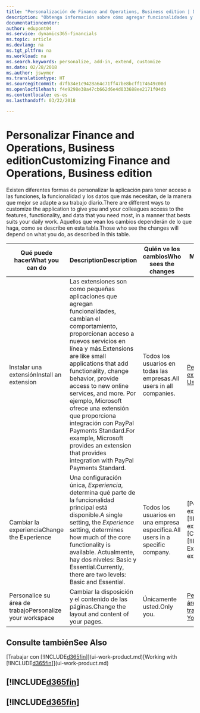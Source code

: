 ```yaml
---
title: "Personalización de Finance and Operations, Business edition | Documentos de Microsoft"
description: "Obtenga información sobre cómo agregar funcionalidades y personalizar Finance and Operations, Business edition."
documentationcenter: 
author: edupont04
ms.service: dynamics365-financials
ms.topic: article
ms.devlang: na
ms.tgt_pltfrm: na
ms.workload: na
ms.search.keywords: personalize, add-in, extend, customize
ms.date: 02/28/2018
ms.author: jswymer
ms.translationtype: HT
ms.sourcegitcommit: d7fb34e1c9428a64c71ff47be8bcff174649c00d
ms.openlocfilehash: f4e9298e38a47cb662d6e4d033688ee2171f04db
ms.contentlocale: es-es
ms.lasthandoff: 03/22/2018

---
```

# <a name="customizing-finance-and-operations-business-edition"></a><span data-ttu-id="52f06-103">Personalizar Finance and Operations, Business edition</span><span class="sxs-lookup"><span data-stu-id="52f06-103">Customizing Finance and Operations, Business edition</span></span>
<!--NAV # Customizing Dynamics NAV -->
<span data-ttu-id="52f06-104">Existen diferentes formas de personalizar la aplicación para tener acceso a las funciones, la funcionalidad y los datos que más necesitan, de la manera que mejor se adapte a su trabajo diario.</span><span class="sxs-lookup"><span data-stu-id="52f06-104">There are different ways to customize the application to give you and your colleagues access to the features, functionality, and data that you need most, in a manner that bests suits your daily work.</span></span> <span data-ttu-id="52f06-105">Aquellos que vean los cambios dependerán de lo que haga, como se describe en esta tabla.</span><span class="sxs-lookup"><span data-stu-id="52f06-105">Those who see the changes will depend on what you do, as described in this table.</span></span>

| <span data-ttu-id="52f06-106">Qué puede hacer</span><span class="sxs-lookup"><span data-stu-id="52f06-106">What you can do</span></span>    |  <span data-ttu-id="52f06-107">Description</span><span class="sxs-lookup"><span data-stu-id="52f06-107">Description</span></span>  |  <span data-ttu-id="52f06-108">Quién ve los cambios</span><span class="sxs-lookup"><span data-stu-id="52f06-108">Who sees the changes</span></span>  |  <span data-ttu-id="52f06-109">Más información</span><span class="sxs-lookup"><span data-stu-id="52f06-109">More information</span></span>  |
|-----|---------------|---------|-------|
|<span data-ttu-id="52f06-110">Instalar una extensión</span><span class="sxs-lookup"><span data-stu-id="52f06-110">Install an extension</span></span>|<span data-ttu-id="52f06-111">Las extensiones son como pequeñas aplicaciones que agregan funcionalidades, cambian el comportamiento, proporcionan acceso a nuevos servicios en línea y más.</span><span class="sxs-lookup"><span data-stu-id="52f06-111">Extensions are like small applications that add functionality, change behavior, provide access to new online services, and more.</span></span> <span data-ttu-id="52f06-112">Por ejemplo, Microsoft ofrece una extensión que proporciona integración con PayPal Payments Standard.</span><span class="sxs-lookup"><span data-stu-id="52f06-112">For example, Microsoft provides an extension that provides integration with PayPal Payments Standard.</span></span>|<span data-ttu-id="52f06-113">Todos los usuarios en todas las empresas.</span><span class="sxs-lookup"><span data-stu-id="52f06-113">All users in all companies.</span></span>|[<span data-ttu-id="52f06-114">Personalizar con extensiones</span><span class="sxs-lookup"><span data-stu-id="52f06-114">Customizing Using Extensions</span></span>](ui-extensions.md)|
|<span data-ttu-id="52f06-115">Cambiar la experiencia</span><span class="sxs-lookup"><span data-stu-id="52f06-115">Change the Experience</span></span>|<span data-ttu-id="52f06-116">Una configuración única, *Experiencia*, determina qué parte de la funcionalidad principal está disponible.</span><span class="sxs-lookup"><span data-stu-id="52f06-116">A single setting, the *Experience* setting, determines how much of the core functionality is available.</span></span> <span data-ttu-id="52f06-117">Actualmente, hay dos niveles: Basic y Essential.</span><span class="sxs-lookup"><span data-stu-id="52f06-117">Currently, there are two levels: Basic and Essential.</span></span>|<span data-ttu-id="52f06-118">Todos los usuarios en una empresa específica.</span><span class="sxs-lookup"><span data-stu-id="52f06-118">All users in a specific company.</span></span>|<span data-ttu-id="52f06-119">[Personalizar la experiencia de [!INCLUDE[d365fin](includes/d365fin_md.md)]](ui-experiences.md)</span><span class="sxs-lookup"><span data-stu-id="52f06-119">[Customizing Your [!INCLUDE[d365fin](includes/d365fin_md.md)] Experience](ui-experiences.md)</span></span>|
|<span data-ttu-id="52f06-120">Personalice su área de trabajo</span><span class="sxs-lookup"><span data-stu-id="52f06-120">Personalize your workspace</span></span>|<span data-ttu-id="52f06-121">Cambiar la disposición y el contenido de las páginas.</span><span class="sxs-lookup"><span data-stu-id="52f06-121">Change the layout and content of your pages.</span></span>|<span data-ttu-id="52f06-122">Únicamente usted.</span><span class="sxs-lookup"><span data-stu-id="52f06-122">Only you.</span></span>|[<span data-ttu-id="52f06-123">Personalización de su área de trabajo</span><span class="sxs-lookup"><span data-stu-id="52f06-123">Personalizing Your Workspace</span></span>](ui-personalization-user.md)|

## <a name="see-also"></a><span data-ttu-id="52f06-124">Consulte también</span><span class="sxs-lookup"><span data-stu-id="52f06-124">See Also</span></span>
<span data-ttu-id="52f06-125">[Trabajar con [!INCLUDE[d365fin](includes/d365fin_md.md)]](ui-work-product.md)</span><span class="sxs-lookup"><span data-stu-id="52f06-125">[Working with [!INCLUDE[d365fin](includes/d365fin_md.md)]](ui-work-product.md)</span></span>  

## [!INCLUDE[d365fin](includes/free_trial_md.md)]  
## [!INCLUDE[d365fin](includes/training_link_md.md)]

